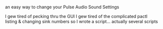 an easy way to change your Pulse Audio Sound Settings

I gew tired of pecking thru the GUI
I gew tired of the complicated pactl listing & changing sink numbers
so I wrote a script... actually several scripts
